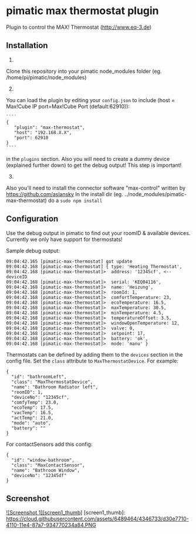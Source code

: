pimatic max thermostat plugin
=======================
Plugin to control the MAX! Thermostat (http://www.eq-3.de)



Installation
-------------
1. 
Clone this repository into your pimatic node_modules folder (eg. /home/pi/pimatic/node_modules)

2. 
You can load the plugin by editing your `config.json` to include (host = Max!Cube IP port=Max!Cube Port (default:62910)):

    ````
    { 
       "plugin": "max-thermostat",
       "host": "192.168.X.X",
       "port": 62910
    }
    ````

in the `plugins` section. Also you will need to create a dummy device (explained further down) to get the debug output! This step is important!

3.
Also you'll need to install the connector software "max-control" written by https://github.com/aslansky
In the install dir (eg. ../node_modules/pimatic-max-thermostat) do a `sudo npm install`


Configuration
-------------
Use the debug output in pimatic to find out your roomID & available devices. Currently we only have support for thermostats!

Sample debug output:

  ````
  09:04:42.165 [pimatic-max-thermostat] got update
  09:04:42.168 [pimatic-max-thermostat] { type: 'Heating Thermostat',
  09:04:42.168 [pimatic-max-thermostat]>  address: '12345cf', <-- deviceID
  09:04:42.168 [pimatic-max-thermostat]>  serial: 'KEQ04116',
  09:04:42.168 [pimatic-max-thermostat]>  name: 'Heizung',
  09:04:42.168 [pimatic-max-thermostat]>  roomId: 1,
  09:04:42.168 [pimatic-max-thermostat]>  comfortTemperature: 23,
  09:04:42.168 [pimatic-max-thermostat]>  ecoTemperature: 16.5,
  09:04:42.168 [pimatic-max-thermostat]>  maxTemperature: 30.5,
  09:04:42.168 [pimatic-max-thermostat]>  minTemperature: 4.5,
  09:04:42.168 [pimatic-max-thermostat]>  temperatureOffset: 3.5,
  09:04:42.168 [pimatic-max-thermostat]>  windowOpenTemperature: 12,
  09:04:42.168 [pimatic-max-thermostat]>  valve: 0,
  09:04:42.168 [pimatic-max-thermostat]>  setpoint: 17,
  09:04:42.168 [pimatic-max-thermostat]>  battery: 'ok',
  09:04:42.168 [pimatic-max-thermostat]>  mode: 'manu' }
  ````
  
Thermostats can be defined by adding them to the `devices` section in the config file.
Set the `class` attribute to `MaxThermostatDevice`. For example:

    { 
      "id": "bathroomLeft",
      "class": "MaxThermostatDevice", 
      "name": "Bathroom Radiator left",
      "roomID": 1,
      "deviceNo": "12345cf",
      "comfyTemp": 23.0,
      "ecoTemp": 17.5,
      "vacTemp": 16.5,
      "actTemp": 21.0,
      "mode": "auto",
      "battery": ""
    }

For contactSensors add this config:


    { 
      "id": "window-bathroom",
      "class": "MaxContactSensor", 
      "name": "Bathroom Window",
      "deviceNo": "12345df"
    }

Screenshot
-------------
[![Screenshot 1][screen1_thumb]](https://cloud.githubusercontent.com/assets/6489464/4346733/d30e7710-4110-11e4-87a7-934770234a84.PNG) 
[screen1_thumb]: https://cloud.githubusercontent.com/assets/6489464/4346733/d30e7710-4110-11e4-87a7-934770234a84.PNG
